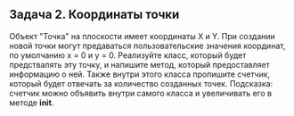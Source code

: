 ## Задача 2. Координаты точки
Объект "Точка" на плоскости имеет координаты X и Y. При создании новой точки могут предаваться пользовательские значения координат, по умолчанию x = 0 и y = 0.
Реализуйте класс, который будет предствалять эту точку, и напишите метод, который предоставляет информацию о ней. Также внутри этого класса пропишите счетчик, который будет отвечать за количество созданных точек. 
Подсказка: счетчик можно объявить внутри самого класса и увеличивать его в методе __init__.